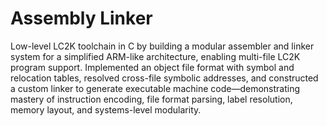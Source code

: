 # Assembly Linker
Low-level LC2K toolchain in C by building a modular assembler and linker system for a simplified ARM-like architecture, enabling multi-file LC2K program support. Implemented an object file format with symbol and relocation tables, resolved cross-file symbolic addresses, and constructed a custom linker to generate executable machine code—demonstrating mastery of instruction encoding, file format parsing, label resolution, memory layout, and systems-level modularity.